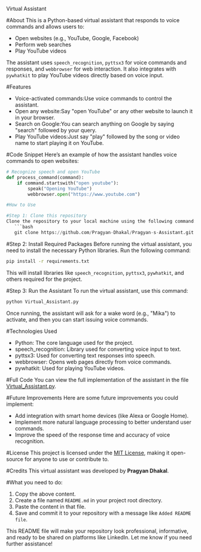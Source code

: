 Virtual Assistant

#About
This is a Python-based virtual assistant that responds to voice commands and allows users to:
- Open websites (e.g., YouTube, Google, Facebook)
- Perform web searches
- Play YouTube videos

The assistant uses `speech_recognition`, `pyttsx3` for voice commands and responses, and `webbrowser` for web interaction. It also integrates with `pywhatkit` to play YouTube videos directly based on voice input.

#Features
- Voice-activated commands:Use voice commands to control the assistant.
- Open any website:Say "open YouTube" or any other website to launch it in your browser.
- Search on Google:You can search anything on Google by saying "search" followed by your query.
- Play YouTube videos:Just say "play" followed by the song or video name to start playing it on YouTube.

#Code Snippet
Here’s an example of how the assistant handles voice commands to open websites:

```python
# Recognize speech and open YouTube
def process_command(command):
    if command.startswith("open youtube"):
        speak("Opening YouTube")
        webbrowser.open("https://www.youtube.com")

#How to Use

#Step 1: Clone this repository
Clone the repository to your local machine using the following command:
   ```bash
   git clone https://github.com/Pragyan-Dhakal/Pragyan-s-Assistant.git
   ```

#Step 2: Install Required Packages
Before running the virtual assistant, you need to install the necessary Python libraries. Run the following command:
   ```bash
   pip install -r requirements.txt
   ```
This will install libraries like `speech_recognition`, `pyttsx3`, `pywhatkit`, and others required for the project.

#Step 3: Run the Assistant
To run the virtual assistant, use this command:
   ```bash
   python Virtual_Assistant.py
   ```

Once running, the assistant will ask for a wake word (e.g., "Mika") to activate, and then you can start issuing voice commands.

#Technologies Used
- Python: The core language used for the project.
- speech_recognition: Library used for converting voice input to text.
- pyttsx3: Used for converting text responses into speech.
- webbrowser: Opens web pages directly from voice commands.
- pywhatkit: Used for playing YouTube videos.

#Full Code
You can view the full implementation of the assistant in the file [Virtual_Assistant.py](./Virtual_Assistant.py).

#Future Improvements
Here are some future improvements you could implement:
- Add integration with smart home devices (like Alexa or Google Home).
- Implement more natural language processing to better understand user commands.
- Improve the speed of the response time and accuracy of voice recognition.

#License
This project is licensed under the [MIT License](./LICENSE), making it open-source for anyone to use or contribute to.

#Credits
This virtual assistant was developed by **Pragyan Dhakal**.


#What you need to do:
1. Copy the above content.
2. Create a file named `README.md` in your project root directory.
3. Paste the content in that file.
4. Save and commit it to your repository with a message like `Added README file`.

This README file will make your repository look professional, informative, and ready to be shared on platforms like LinkedIn. Let me know if you need further assistance!
